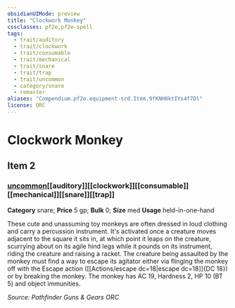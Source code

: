 ```yaml
---
obsidianUIMode: preview
title: "Clockwork Monkey"
cssclasses: pf2e,pf2e-spell
tags:
  - trait/auditory
  - trait/clockwork
  - trait/consumable
  - trait/mechanical
  - trait/snare
  - trait/trap
  - trait/uncommon
  - category/snare
  - remaster
aliases: "Compendium.pf2e.equipment-srd.Item.9fKNH0ktIYs4f7Dl"
license: ORC
---
```

# Clockwork Monkey
## Item 2
### [uncommon](uncommon "Uncommon Rarity Trait")[[auditory]][[clockwork]][[consumable]][[mechanical]][[snare]][[trap]]

**Category** snare; 
**Price** 5 gp; 
**Bulk** 0; **Size** med
**Usage** held-in-one-hand

These cute and unassuming toy monkeys are often dressed in loud clothing and carry a percussion instrument. It's activated once a creature moves adjacent to the square it sits in, at which point it leaps on the creature, scurrying about on its agile hind legs while it pounds on its instrument, riding the creature and raising a racket. The creature being assaulted by the monkey must find a way to escape its agitator either via flinging the monkey off with the Escape action ([[Actions/escape dc=18|escape dc=18]]{DC 18}) or by breaking the monkey. The monkey has AC 19, Hardness 2, HP 10 (BT 5) and object immunities.

*Source: Pathfinder Guns & Gears*
*ORC*